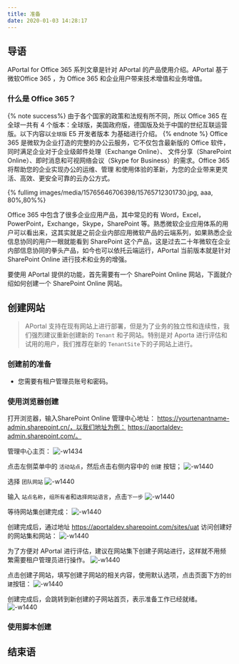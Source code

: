 ```yaml
---
title: 准备
date: 2020-01-03 14:28:17
---
```

## 导语

APortal for Office 365 系列文章是针对 APortal 的产品使用介绍。APortal 基于微软Office 365 ，为 Office 365 和企业用户带来技术增值和业务增值。

### 什么是 Office 365？
{% note success%}
由于各个国家的政策和法规有所不同，所以 Office 365 在全球一共有 4 个版本：全球版，美国政府版，德国版及处于中国的世纪互联运营版。以下内容以`全球版` E5 开发者版本 为基础进行介绍。
{% endnote %}
Office 365 是微软为企业打造的完整的办公云服务，它不仅包含最新版的 Office 软件，同时满足企业对于企业级邮件处理（Exchange Online）、  文件分享（SharePoint Online）、即时消息和可视网络会议（Skype for Business）的需求。Office 365 将帮助您的企业实现办公的运维、管理  和使用体验的革新，为您的企业带来更灵活、高效、更安全可靠的云办公方式。 

{% fullimg images/media/15765646706398/15765712301730.jpg,  aaa, 80%,80%%}
<!-- <img width=500 src="images/media/15765646706398/15765712301730.jpg" > -->
<!-- ![-w1440](images/media/15765646706398/15765712301730.jpg =500x500) -->

Office 365 中包含了很多企业应用产品，其中常见的有 Word，Excel，PowerPoint，Exchange，Skype，SharePoint 等。熟悉微软企业应用体系的用户可以看出来，这其实就是之前企业内部应用微软产品的云端系列，如果熟悉企业信息协同的用户一眼就能看到 SharePoint 这个产品，这是过去二十年微软在企业内部信息协同的拳头产品，如今也可以依托云端运行，APortal 当前版本就是针对 SharePoint Online 进行技术和业务的增强。

要使用 APortal 提供的功能，首先需要有一个 SharePoint Online 网站，下面就介绍如何创建一个 SharePoint Online 网站。

## 创建网站

> APortal 支持在现有网站上进行部署，但是为了业务的独立性和连续性，我们强烈建议重新创建新的 `Tenant` 和子网站。特别是对 Aporta 进行评估和试用的用户，我们推荐在新的 `TenantSite`下的子网站上进行。

### 创建前的准备

* 您需要有租户管理员账号和密码。

### 使用浏览器创建

打开浏览器，输入SharePoint Online 管理中心地址： https://yourtenantname-admin.sharepoint.cn/，以我们地址为例： https://aportaldev-admin.sharepoint.com/。

管理中心主页：
![-w1434](images/media/15765646706398/15765696856194.jpg)

点击左侧菜单中的 `活动站点`，然后点击右侧内容中的 `创建` 按钮；
![-w1440](images/media/15765646706398/15766329020992.jpg)


选择 `团队网站`
![-w1440](images/media/15765646706398/15766329750362.jpg)

输入 `站点名称`，`组所有者`和`选择网站语言`，点击`下一步`
![-w1440](images/media/15765646706398/15766330369238.jpg)

等待网站集创建完成：
![-w1440](images/media/15765646706398/15766330656810.jpg)

创建完成后，通过地址 https://aportaldev.sharepoint.com/sites/uat 访问创建好的网站集和网站：
![-w1440](images/media/15765646706398/15766332481009.jpg)

为了方便对 APortal 进行评估，建议在网站集下创建子网站进行，这样就不用频繁需要租户管理员进行操作。
![-w1440](images/media/15765646706398/15766333633951.jpg)

点击创建子网站，填写创建子网站的相关内容，使用默认选项，点击页面下方的`创建`按钮：
![-w1440](images/media/15765646706398/15766334768686.jpg)

创建完成后，会跳转到新创建的子网站首页，表示准备工作已经就绪。
![-w1440](images/media/15765646706398/15766336022347.jpg)

### 使用脚本创建

## 结束语